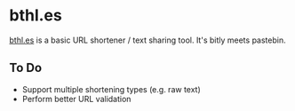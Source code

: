 # bthl.es
[bthl.es](http://bthl.es) is a basic URL shortener / text sharing tool. It's bitly meets pastebin.

## To Do
- Support multiple shortening types (e.g. raw text)
- Perform better URL validation
